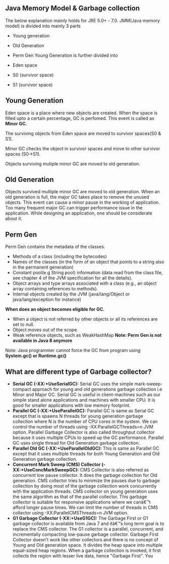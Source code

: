 Java Memory Model & Garbage collection
-
The below explanation mainly holds for JRE 5.0+ - 7.0. JMM(Java memory model) is divided into mainly 3 parts

- Young generation
- Old Generation
- Perm Gen
Young Generation is further divided into

- Eden space
- S0 (survivor space)
- S1 (survivor space)


Young Generation
-
Eden space is a place where new objects are created. When the space is filled upto a certain percentage, GC is perfomed. This event is called as **Minor GC.**

The surviving objects from Eden space are moved to survivor spaces(S0 & S1).

Minor GC checks the object in survivor spaces and move to other survivor spaces (S0->S1).

Objects surviving mutiple minor GC are moved to old generation.

Old Generation
-
Objects survived multiple minor GC are moved to old generation. When an old generation is full, the major GC takes place to remove the unused objects. This event can cause a minor pause in the working of application. Too many frequent major GC can trigger performance issue in the application. While designing an application, one should be considerate about it.

Perm Gen
-
Perm Gen contains the metadata of the classes.

- Methods of a class (including the bytecodes)
- Names of the classes (in the form of an object that points to a string also in the permanent generation)
- Constant pool(e.g String pool) information (data read from the class file, see chapter 4 of the JVM specification for all the details).
- Object arrays and type arrays associated with a class (e.g., an object array containing references to methods).
- Internal objects created by the JVM (java/lang/Object or java/lang/exception for instance)

**When does an object becomes eligible for GC.**

- When a object is not referred by other objects or all its references are set to null.
- Object moves out of the scope.
- Weak reference objects, such as WeakHashMap
**Note: Perm Gen is not available in Java 8 anymore**

Note: Java programmer cannot force the GC from program using **System.gc() or Runtime.gc()**

What are different type of Garbage collector?
-

- **Serial GC (-XX:+UseSerialGC):** Serial GC uses the simple mark-sweep-compact approach for young and old generations garbage collection i.e Minor and Major GC. Serial GC is useful in client-machines such as our simple stand alone applications and machines with smaller CPU. It is good for smaller applications with low memory footprint.
- **Parallel GC (-XX:+UseParallelGC):** Parallel GC is same as Serial GC except that is spawns N threads for young generation garbage collection where N is the number of CPU cores in the system. We can control the number of threads using -XX:ParallelGCThreads=n JVM option. Parallel Garbage Collector is also called throughput collector because it uses multiple CPUs to speed up the GC performance. Parallel GC uses single thread for Old Generation garbage collection.
- **Parallel Old GC (-XX:+UseParallelOldGC):** This is same as Parallel GC except that it uses multiple threads for both Young Generation and Old Generation garbage collection.
- **Concurrent Mark Sweep (CMS) Collector (-XX:+UseConcMarkSweepGC):** CMS Collector is also referred as concurrent low pause collector. It does the garbage collection for Old generation. CMS collector tries to minimize the pauses due to garbage collection by doing most of the garbage collection work concurrently with the application threads. CMS collector on young generation uses the same algorithm as that of the parallel collector. This garbage collector is suitable for responsive applications where we canâ€™t afford longer pause times. We can limit the number of threads in CMS collector using -XX:ParallelCMSThreads=n JVM option.
- **G1 Garbage Collector (-XX:+UseG1GC):** The Garbage First or G1 garbage collector is available from Java 7 and itâ€™s long term goal is to replace the CMS collector. The G1 collector is a parallel, concurrent, and incrementally compacting low-pause garbage collector. Garbage First Collector doesn't work like other collectors and there is no concept of Young and Old generation space. It divides the heap space into multiple equal-sized heap regions. When a garbage collection is invoked, it first collects the region with lesser live data, hence "Garbage First". You 
